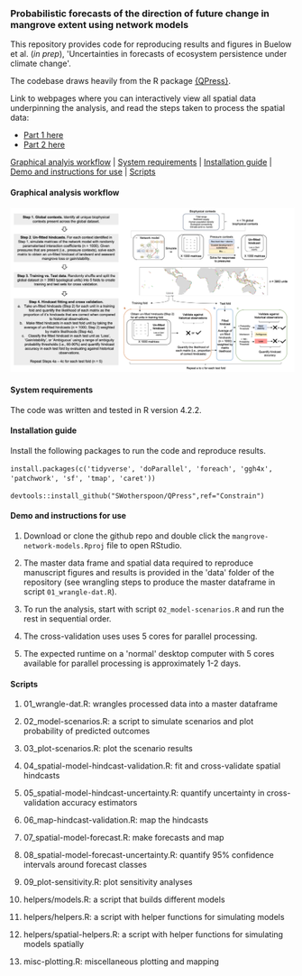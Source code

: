 ### Probabilistic forecasts of the direction of future change in mangrove extent using network models

This repository provides code for reproducing results and figures in Buelow et al. (*in prep*), 'Uncertainties in forecasts of ecosystem persistence under climate change'.

The codebase draws heavily from the R package [{QPress}](https://github.com/SWotherspoon/QPress).

Link to webpages where you can interactively view all spatial data underpinning the analysis, and read the steps taken to process the spatial data:

-   [Part 1 here](https://mangrove-climate-risk-mapping.netlify.app/)
-   [Part 2 here](https://mangrove-climate-risk-mapping-2.netlify.app/)

[Graphical analyis workflow](#graphical-analysis-workflow) | [System requirements](#system-requirements) | [Installation guide](#installation-guide) | [Demo and instructions for use](#demo-and-instructions-for-use) | [Scripts](#scripts)

#### Graphical analysis workflow

![](images/workflow.png)

#### System requirements

The code was written and tested in R version 4.2.2.

#### Installation guide

Install the following packages to run the code and reproduce results.

`install.packages(c('tidyverse', 'doParallel', 'foreach', 'ggh4x', 'patchwork', 'sf', 'tmap', 'caret'))`

`devtools::install_github("SWotherspoon/QPress",ref="Constrain")`

#### Demo and instructions for use

1. Download or clone the github repo and double click the `mangrove-network-models.Rproj` file to open RStudio.  

2. The master data frame and spatial data required to reproduce manuscript figures and results is provided in the 'data' folder of the repository (see wrangling steps to produce the master dataframe in script `01_wrangle-dat.R`).

3. To run the analysis, start with script `02_model-scenarios.R` and run the rest in sequential order.

4. The cross-validation uses uses 5 cores for parallel processing.

5. The expected runtime on a 'normal' desktop computer with 5 cores available for parallel processing is approximately 1-2 days. 

#### Scripts

1.  01_wrangle-dat.R: wrangles processed data into a master dataframe

2.  02_model-scenarios.R: a script to simulate scenarios and plot probability of predicted outcomes

3.  03_plot-scenarios.R: plot the scenario results

4.  04_spatial-model-hindcast-validation.R: fit and cross-validate spatial hindcasts

5.  05_spatial-model-hindcast-uncertainty.R: quantify uncertainty in cross-validation accuracy estimators

6.  06_map-hindcast-validation.R: map the hindcasts

7.  07_spatial-model-forecast.R: make forecasts and map

8.  08_spatial-model-forecast-uncertainty.R: quantify 95% confidence intervals around forecast classes

9.  09_plot-sensitivity.R: plot sensitivity analyses

10. helpers/models.R: a script that builds different models

11. helpers/helpers.R: a script with helper functions for simulating models

12. helpers/spatial-helpers.R: a script with helper functions for simulating models spatially

13. misc-plotting.R: miscellaneous plotting and mapping
